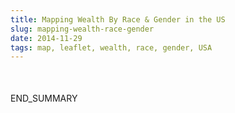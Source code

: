 ```yaml
---
title: Mapping Wealth By Race & Gender in the US
slug: mapping-wealth-race-gender
date: 2014-11-29
tags: map, leaflet, wealth, race, gender, USA
---
```

<div class="nationalCubes external" style="margin-bottom: 50px;" id="wealth-race-gender"></div>
<div class="mapWrap">
	<div class="canvas" id="county-wealth-map"></div>
	<span id="county-wealth-map-bar"></span>
</div>
<div class="stateBar" id="state-bar-chart"></div>
END_SUMMARY

